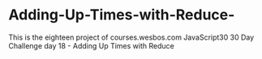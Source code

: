 # Adding-Up-Times-with-Reduce-
This is the eighteen project of courses.wesbos.com JavaScript30 30 Day Challenge day 18 - Adding Up Times with Reduce 
